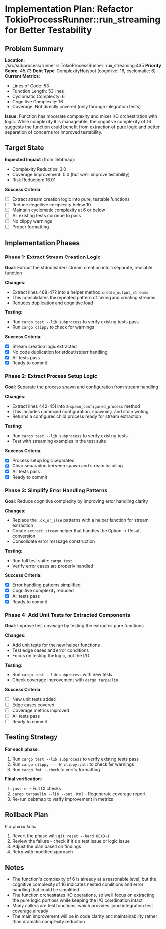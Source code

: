 # Implementation Plan: Refactor TokioProcessRunner::run_streaming for Better Testability

## Problem Summary

**Location**: ./src/subprocess/runner.rs:TokioProcessRunner::run_streaming:435
**Priority Score**: 45.73
**Debt Type**: ComplexityHotspot (cognitive: 16, cyclomatic: 6)
**Current Metrics**:
- Lines of Code: 53
- Function Length: 53 lines
- Cyclomatic Complexity: 6
- Cognitive Complexity: 16
- Coverage: Not directly covered (only through integration tests)

**Issue**: Function has moderate complexity and mixes I/O orchestration with logic. While complexity 6 is manageable, the cognitive complexity of 16 suggests the function could benefit from extraction of pure logic and better separation of concerns for improved testability.

## Target State

**Expected Impact** (from debtmap):
- Complexity Reduction: 3.0
- Coverage Improvement: 0.0 (but we'll improve testability)
- Risk Reduction: 16.01

**Success Criteria**:
- [ ] Extract stream creation logic into pure, testable functions
- [ ] Reduce cognitive complexity below 10
- [ ] Maintain cyclomatic complexity at 6 or below
- [ ] All existing tests continue to pass
- [ ] No clippy warnings
- [ ] Proper formatting

## Implementation Phases

### Phase 1: Extract Stream Creation Logic

**Goal**: Extract the stdout/stderr stream creation into a separate, reusable function

**Changes**:
- Extract lines 468-472 into a helper method `create_output_streams`
- This consolidates the repeated pattern of taking and creating streams
- Reduces duplication and cognitive load

**Testing**:
- Run `cargo test --lib subprocess` to verify existing tests pass
- Run `cargo clippy` to check for warnings

**Success Criteria**:
- [x] Stream creation logic extracted
- [x] No code duplication for stdout/stderr handling
- [x] All tests pass
- [x] Ready to commit

### Phase 2: Extract Process Setup Logic

**Goal**: Separate the process spawn and configuration from stream handling

**Changes**:
- Extract lines 442-451 into a `spawn_configured_process` method
- This includes command configuration, spawning, and stdin writing
- Returns a configured child process ready for stream extraction

**Testing**:
- Run `cargo test --lib subprocess` to verify existing tests
- Test with streaming examples in the test suite

**Success Criteria**:
- [x] Process setup logic separated
- [x] Clear separation between spawn and stream handling
- [x] All tests pass
- [x] Ready to commit

### Phase 3: Simplify Error Handling Patterns

**Goal**: Reduce cognitive complexity by improving error handling clarity

**Changes**:
- Replace the `.ok_or_else` patterns with a helper function for stream extraction
- Create `extract_stream` helper that handles the Option -> Result conversion
- Consolidate error message construction

**Testing**:
- Run full test suite: `cargo test`
- Verify error cases are properly handled

**Success Criteria**:
- [x] Error handling patterns simplified
- [x] Cognitive complexity reduced
- [x] All tests pass
- [x] Ready to commit

### Phase 4: Add Unit Tests for Extracted Components

**Goal**: Improve test coverage by testing the extracted pure functions

**Changes**:
- Add unit tests for the new helper functions
- Test edge cases and error conditions
- Focus on testing the logic, not the I/O

**Testing**:
- Run `cargo test --lib subprocess` with new tests
- Check coverage improvement with `cargo tarpaulin`

**Success Criteria**:
- [ ] New unit tests added
- [ ] Edge cases covered
- [ ] Coverage metrics improved
- [ ] All tests pass
- [ ] Ready to commit

## Testing Strategy

**For each phase**:
1. Run `cargo test --lib subprocess` to verify existing tests pass
2. Run `cargo clippy -- -W clippy::all` to check for warnings
3. Run `cargo fmt --check` to verify formatting

**Final verification**:
1. `just ci` - Full CI checks
2. `cargo tarpaulin --lib --out Html` - Regenerate coverage report
3. Re-run debtmap to verify improvement in metrics

## Rollback Plan

If a phase fails:
1. Revert the phase with `git reset --hard HEAD~1`
2. Review the failure - check if it's a test issue or logic issue
3. Adjust the plan based on findings
4. Retry with modified approach

## Notes

- The function's complexity of 6 is already at a reasonable level, but the cognitive complexity of 16 indicates nested conditions and error handling that could be simplified
- The function orchestrates I/O operations, so we'll focus on extracting the pure logic portions while keeping the I/O coordination intact
- Many callers are test functions, which provides good integration test coverage already
- The main improvement will be in code clarity and maintainability rather than dramatic complexity reduction
